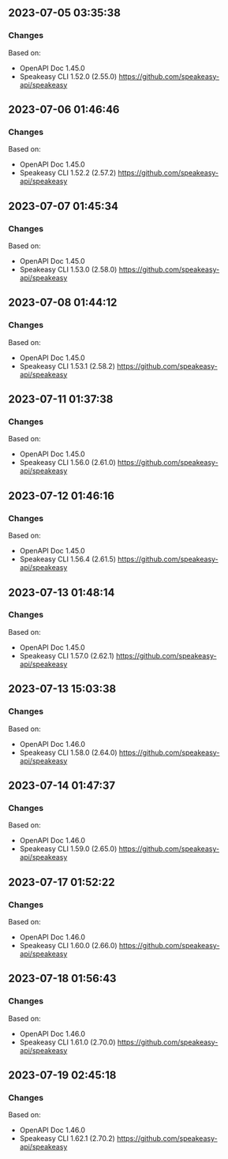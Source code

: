 

## 2023-07-05 03:35:38
### Changes
Based on:
- OpenAPI Doc 1.45.0 
- Speakeasy CLI 1.52.0 (2.55.0) https://github.com/speakeasy-api/speakeasy

## 2023-07-06 01:46:46
### Changes
Based on:
- OpenAPI Doc 1.45.0 
- Speakeasy CLI 1.52.2 (2.57.2) https://github.com/speakeasy-api/speakeasy

## 2023-07-07 01:45:34
### Changes
Based on:
- OpenAPI Doc 1.45.0 
- Speakeasy CLI 1.53.0 (2.58.0) https://github.com/speakeasy-api/speakeasy

## 2023-07-08 01:44:12
### Changes
Based on:
- OpenAPI Doc 1.45.0 
- Speakeasy CLI 1.53.1 (2.58.2) https://github.com/speakeasy-api/speakeasy

## 2023-07-11 01:37:38
### Changes
Based on:
- OpenAPI Doc 1.45.0 
- Speakeasy CLI 1.56.0 (2.61.0) https://github.com/speakeasy-api/speakeasy

## 2023-07-12 01:46:16
### Changes
Based on:
- OpenAPI Doc 1.45.0 
- Speakeasy CLI 1.56.4 (2.61.5) https://github.com/speakeasy-api/speakeasy

## 2023-07-13 01:48:14
### Changes
Based on:
- OpenAPI Doc 1.45.0 
- Speakeasy CLI 1.57.0 (2.62.1) https://github.com/speakeasy-api/speakeasy

## 2023-07-13 15:03:38
### Changes
Based on:
- OpenAPI Doc 1.46.0 
- Speakeasy CLI 1.58.0 (2.64.0) https://github.com/speakeasy-api/speakeasy

## 2023-07-14 01:47:37
### Changes
Based on:
- OpenAPI Doc 1.46.0 
- Speakeasy CLI 1.59.0 (2.65.0) https://github.com/speakeasy-api/speakeasy

## 2023-07-17 01:52:22
### Changes
Based on:
- OpenAPI Doc 1.46.0 
- Speakeasy CLI 1.60.0 (2.66.0) https://github.com/speakeasy-api/speakeasy

## 2023-07-18 01:56:43
### Changes
Based on:
- OpenAPI Doc 1.46.0 
- Speakeasy CLI 1.61.0 (2.70.0) https://github.com/speakeasy-api/speakeasy

## 2023-07-19 02:45:18
### Changes
Based on:
- OpenAPI Doc 1.46.0 
- Speakeasy CLI 1.62.1 (2.70.2) https://github.com/speakeasy-api/speakeasy